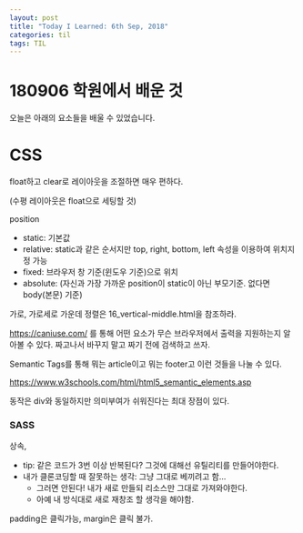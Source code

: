 ```yaml
---
layout: post
title: "Today I Learned: 6th Sep, 2018"
categories: til
tags: TIL
---
```


# 180906 학원에서 배운 것

오늘은 아래의 요소들을 배울 수 있었습니다.

# CSS

float하고 clear로 레이아웃을 조절하면 매우 편하다.

(수평 레이아웃은 float으로 세팅할 것)


position

* static: 기본값
* relative: static과 같은 순서지만 top, right, bottom, left 속성을 이용하여 위치지정 가능
* fixed: 브라우저 창 기준(윈도우 기준)으로 위치
* absolute: (자신과 가장 가까운 position이 static이 아닌 부모기준. 없다면 body(본문) 기준)


가로, 가로세로 가운데 정렬은 16_vertical-middle.html을 참조하라.

https://caniuse.com/ 를 통해 어떤 요소가 무슨 브라우저에서 출력을 지원하는지 알아볼 수 있다. 짜고나서 바꾸지 말고 짜기 전에 검색하고 쓰자.


Semantic Tags를 통해 뭐는 article이고 뭐는 footer고 이런 것들을 나눌 수 있다.

https://www.w3schools.com/html/html5_semantic_elements.asp

동작은 div와 동일하지만 의미부여가 쉬워진다는 최대 장점이 있다.



### SASS

상속, 

* tip: 같은 코드가 3번 이상 반복된다? 그것에 대해선 유틸리티를 만들어야한다.
* 내가 클론코딩할 때 잘못하는 생각: 그냥 그대로 베끼려고 함...
    * 그러면 안된다! 내가 새로 만들되 리소스만 그대로 가져와야한다.
    * 아예 내 방식대로 새로 재창조 할 생각을 해야함.

padding은 클릭가능, margin은 클릭 불가.